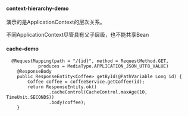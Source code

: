 #### context-hierarchy-demo 
演示的是ApplicationContext的层次关系。

不同ApplicationContext尽管具有父子层级，也不能共享Bean

#### cache-demo
```
  @RequestMapping(path = "/{id}", method = RequestMethod.GET,
            produces = MediaType.APPLICATION_JSON_UTF8_VALUE)
    @ResponseBody
    public ResponseEntity<Coffee> getById(@PathVariable Long id) {
        Coffee coffee = coffeeService.getCoffee(id);
        return ResponseEntity.ok()
                .cacheControl(CacheControl.maxAge(10, TimeUnit.SECONDS))
                .body(coffee);
    }
```

#### 
